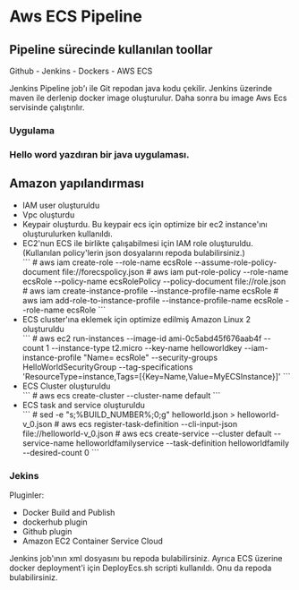 <h1> Aws ECS Pipeline </h1>

<h2> Pipeline sürecinde kullanılan toollar </h2>

Github - Jenkins - Dockers - AWS ECS 

Jenkins Pipeline job'ı ile Git repodan java kodu çekilir. Jenkins üzerinde maven ile derlenip docker image oluşturulur. Daha sonra bu image Aws Ecs servisinde çalıştırılır. 

<h3>Uygulama<h3>

Hello word yazdıran bir java uygulaması.


<h2> Amazon yapılandırması </h2>

<ul>
  <li>IAM user oluşturuldu</li>
  <li>Vpc oluşturdu</li>
  <li>Keypair oluşturdu. Bu keypair ecs için optimize bir ec2 instance'ını oluşturulurken kullanıldı.</li>
  <li>EC2'nun ECS ile birlikte çalışabilmesi için IAM role oluşturuldu. (Kullanılan policy'lerin json dosyalarını repoda bulabilirsiniz.)</li>
  ```
  # aws iam create-role --role-name ecsRole --assume-role-policy-document file://forecspolicy.json
  # aws iam put-role-policy --role-name ecsRole --policy-name ecsRolePolicy  --policy-document file://role.json
  # aws iam create-instance-profile --instance-profile-name ecsRole
  # aws iam add-role-to-instance-profile --instance-profile-name ecsRole --role-name ecsRole
  ```
  <li>ECS cluster'ına eklemek için optimize edilmiş Amazon Linux 2 oluşturuldu</li>
  ```
  # aws ec2 run-instances   --image-id ami-0c5abd45f676aab4f --count 1 --instance-type t2.micro --key-name helloworldkey --iam-instance-profile "Name= ecsRole" --security-groups HelloWorldSecurityGroup --tag-specifications 'ResourceType=instance,Tags=[{Key=Name,Value=MyECSInstance}]'
  ```
  <li>ECS Cluster oluşturuldu</li>
  ```
  # aws ecs create-cluster --cluster-name default
  ```
  <li>ECS task and service oluşturuldu</li>
  ```
  # sed -e "s;%BUILD_NUMBER%;0;g" helloworld.json > helloworld-v_0.json
  # aws ecs register-task-definition --cli-input-json file://helloworld-v_0.json
  # aws ecs create-service --cluster default --service-name helloworldfamilyservice --task-definition helloworldfamily --desired-count 0
  ``` 
</ul>

<h3>Jekins</h3>

Pluginler:
<ul>
  <li>Docker Build and Publish</li>
  <li>dockerhub plugin</li>
  <li>Github plugin</li>
  <li>Amazon EC2 Container Service Cloud</li>
</ul>

Jenkins job'ının xml dosyasını bu repoda bulabilirsiniz. Ayrıca ECS üzerine docker deployment'i için DeployEcs.sh scripti kullanıldı. Onu da repoda bulabilirsiniz.



